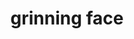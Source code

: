 ---
layout: smileys&emotion
title: grinning face
emoji: grinning_face
permalink: 😀.html
image: assets/img/3moji/grinning_face.png
---